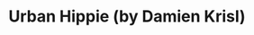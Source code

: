 <!--
id: 52427880317
link: http://tumblr.atmos.org/post/52427880317/urban-hippie-by-damien-krisl
slug: urban-hippie-by-damien-krisl
date: Fri Jun 07 2013 19:28:29 GMT-0700 (PDT)
publish: 2013-06-07
tags: 
title: Urban Hippie (by Damien Krisl)
-->


Urban Hippie (by Damien Krisl)
==============================



